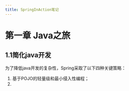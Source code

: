 ```yaml
---
title: SpringInAction笔记
---
```


# 第一章 Java之旅

## 1.1简化java开发
为了降低java开发的复杂性，Spring采取了以下四种关键策略：
1. 基于POJO的轻量级和最小侵入性编程；
2.
